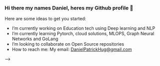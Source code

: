 ### Hi there my names Daniel, heres my Github profile 👋


Here are some ideas to get you started:

- I’m currently working on Education tech using Deep learning and NLP
- I’m currently learning Pytorch, cloud solutions, MLOPS, Graph Neural Networks and GoLang
- I’m looking to collaborate on Open Source repositories
- How to reach me: My email: DanielPatrickHug@gmail.com

-->
